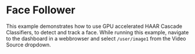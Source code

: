 # Face Follower

This example demonstrates how to use GPU accelerated HAAR Cascade Classifiers, to detect and track a face.  While running this example, navigate to the dashboard in a webbrowser and select `/user/image1` from the Video Source dropdown.


